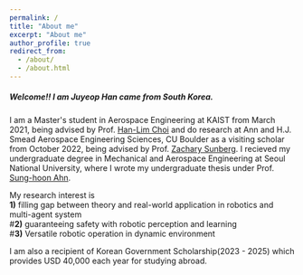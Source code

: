 ```yaml
---
permalink: /
title: "About me"
excerpt: "About me"
author_profile: true
redirect_from: 
  - /about/
  - /about.html
---
```


##### Welcome!! I am Juyeop Han came from South Korea.

I am a Master's student in Aerospace Engineering at KAIST from March 2021, being advised by Prof. [Han-Lim Choi](https://lics.kaist.ac.kr/) and do research at Ann and H.J. Smead Aerospace Engineering Sciences, CU Boulder as a visiting scholar from October 2022, being advised by Prof. [Zachary Sunberg](https://zachary.sunberg.net/).
I recieved my undergraduate degree in Mechanical and Aerospace Engineering at Seoul National University, where I wrote my undergraduate thesis under Prof. [Sung-hoon Ahn](https://fab.snu.ac.kr/team/professor.php).

My research interest is  
**1)** filling gap between theory and real-world application in robotics and multi-agent system  
#**2)** guaranteeing safety with robotic perception and learning  
#**3)** Versatile robotic operation in dynamic environment  

I am also a recipient of Korean Government Scholarship(2023 - 2025) which provides USD 40,000 each year for studying abroad.
